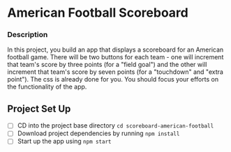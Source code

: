 # American Football Scoreboard


### Description

In this project, you build an app that displays a scoreboard for an American football game. There will be two buttons for each team - one will increment that team's score by three points (for a "field goal") and the other will increment that team's score by seven points (for a "touchdown" and "extra point"). The css is already done for you. You should focus your efforts on the functionality of the app.

## Project Set Up

- [ ] CD into the project base directory `cd scoreboard-american-football`
- [ ] Download project dependencies by running `npm install`
- [ ] Start up the app using `npm start`
